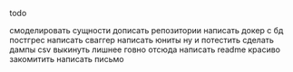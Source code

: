 todo

смоделировать сущности
дописать репозитории
написать докер с бд постгрес
написать сваггер
написать юниты
ну и потестить
сделать дампы csv
выкинуть лишнее говно отсюда
написать readme
красиво закомитить
написать письмо
